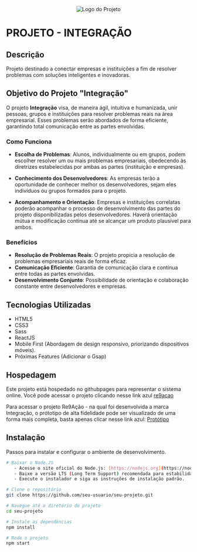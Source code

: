 <div align="center">
<img src="assets/img/Cover.jpg" alt="Logo do Projeto"/>
</div>

# PROJETO - INTEGRAÇÃO

## Descrição
Projeto destinado a conectar empresas e instituições a fim de resolver problemas com soluções inteligentes e inovadoras.

## Objetivo do Projeto "Integração"

O projeto **Integração** visa, de maneira ágil, intuitiva e humanizada, unir pessoas, grupos e instituições para resolver problemas reais na área empresarial. Esses problemas serão abordados de forma eficiente, garantindo total comunicação entre as partes envolvidas.

### Como Funciona

- **Escolha de Problemas**: Alunos, individualmente ou em grupos, podem escolher resolver um ou mais problemas empresariais, obedecendo às diretrizes estabelecidas por ambas as partes (instituição e empresas).
  
- **Conhecimento dos Desenvolvedores**: As empresas terão a oportunidade de conhecer melhor os desenvolvedores, sejam eles indivíduos ou grupos formados para o projeto.
  
- **Acompanhamento e Orientação**: Empresas e instituições correlatas poderão acompanhar o processo de desenvolvimento das partes do projeto disponibilizadas pelos desenvolvedores. Haverá orientação mútua e modificação contínua até se alcançar um produto plausível para ambos.

### Benefícios

- **Resolução de Problemas Reais**: O projeto propicia a resolução de problemas empresariais reais de forma eficaz.
- **Comunicação Eficiente**: Garantia de comunicação clara e contínua entre todas as partes envolvidas.
- **Desenvolvimento Conjunto**: Possibilidade de orientação e colaboração constante entre desenvolvedores e empresas.


## Tecnologias Utilizadas

- HTML5
- CSS3
- Sass
- ReactJS 
- Mobile First (Abordagem de design responsivo, priorizando dispositivos móveis).
- Próximas Features (Adicionar o Gsap)

## Hospedagem
Este projeto está hospedado no githubpages para representar o sistema online. Você pode
acessar o projeto clicando nesse link azul [re9acao](https://caiquesilvadev.github.io/projeto-re9acao/assets/01_animation.html)

Para acessar o projeto Re9Ação - na qual foi desenvolvida a marca Integração, o prótotipo de alta fidelidade  pode ser visualizado de uma forma mais completa, basta apenas clicar nesse link azul: [Protótipo](https://figmashort.link/dyFTkt)

## Instalação
Passos para instalar e configurar o ambiente de desenvolvimento.

```bash
# Baixar o Node.JS 
   - Acesse o site oficial do Node.js: [https://nodejs.org](https://nodejs.org)
   - Baixe a versão LTS (Long Term Support) recomendada para estabilidade.
   - Execute o instalador e siga as instruções de instalação padrão.

# Clone o repositório
git clone https://github.com/seu-usuario/seu-projeto.git

# Navegue até o diretório do projeto
cd seu-projeto

# Instale as dependências
npm install

# Rode o projeto
npm start